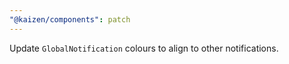 ```yaml
---
"@kaizen/components": patch
---
```


Update `GlobalNotification` colours to align to other notifications.
